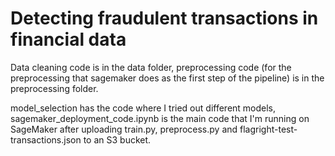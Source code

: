 # Detecting fraudulent transactions in financial data

Data cleaning code is in the data folder, preprocessing code (for the preprocessing that sagemaker does as the first step of the pipeline) 
is in the preprocessing folder.

model_selection has the code where I tried out different models, sagemaker_deployment_code.ipynb is the main code that I'm running on SageMaker
after uploading train.py, preprocess.py and flagright-test-transactions.json to an S3 bucket.
